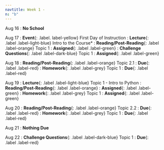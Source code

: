 ```yaml
---
navtitle: Week 1 -
n: "b"
---
```


Aug 16
: **No School**

Aug 17
: **Event**{: .label. label-yellow} First Day of Instruction
: **Lecture**{: .label .label-light-blue}  Intro to the Course*
: **Reading/Post-Reading**{: .label .label-orange} Topic 1
    : **Assigned**{: .label .label-green}
: **Challenge Questions**{: .label .label-dark-blue} Topic 1
    : **Assigned**{: .label .label-green}


Aug 18
: **Reading/Post-Reading**{: .label .label-orange} Topic 2.1
    : **Due**{: .label .label-red}
: **Homework**{: .label .label-grey} Topic 1
    : **Due**{: .label .label-red}


Aug 19
: **Lecture**{: .label .label-light-blue} Topic 1 - Intro to Python
: **Reading/Post-Reading**{: .label .label-orange}
    : **Assigned**{: .label .label-green}
: **Homework**{: .label .label-grey} Topic 1
    : **Assigned**{: .label .label-green}

Aug 20
: **Reading/Post-Reading**{: .label .label-orange} Topic 2.2
    : **Due**{: .label .label-red}
: **Homework**{: .label .label-grey} Topic 1
    : **Due**{: .label .label-red}

Aug 21
: **Nothing Due**

Aug 22
: **Challenge Questions**{: .label .label-dark-blue} Topic 1
    : **Due**{: .label .label-red}

